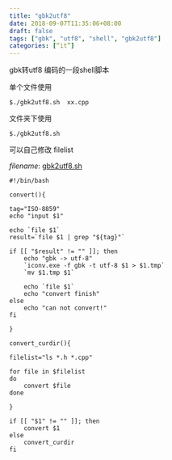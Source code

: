 ```yaml
---
title: "gbk2utf8"
date: 2018-09-07T11:35:06+08:00
draft: false
tags: ["gbk", "utf8", "shell", "gbk2utf8"]
categories: [“it”]
---
```


gbk转utf8 编码的一段shell脚本


单个文件使用

`
$./gbk2utf8.sh  xx.cpp
`

文件夹下使用

`
$./gbk2utf8.sh
`

可以自己修改 filelist


*filename*: [gbk2utf8.sh](https://github.com/mjrao/shellcodes/blob/master/gbk2utf8.sh)

```shell
#!/bin/bash

convert(){

tag="ISO-8859"
echo "input $1"

echo `file $1`
result=`file $1 | grep "${tag}"`

if [[ "$result" != "" ]]; then
    echo "gbk -> utf-8"
    `iconv.exe -f gbk -t utf-8 $1 > $1.tmp`
    `mv $1.tmp $1`

    echo `file $1`
    echo "convert finish"
else
    echo "can not convert!"
fi

}

convert_curdir(){
	
filelist="ls *.h *.cpp" 

for file in $filelist
do 
	convert $file
done

}

if [[ "$1" != "" ]]; then
	convert $1
else
	convert_curdir
fi

```
